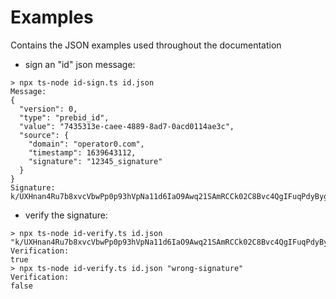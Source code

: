 # Examples

Contains the JSON examples used throughout the documentation

- sign an "id" json message:
```shell
> npx ts-node id-sign.ts id.json
Message:
{
  "version": 0,
  "type": "prebid_id",
  "value": "7435313e-caee-4889-8ad7-0acd0114ae3c",
  "source": {
    "domain": "operator0.com",
    "timestamp": 1639643112,
    "signature": "12345_signature"
  }
}
Signature:
k/UXHnan4Ru7b8xvcVbwPp0p93hVpNa11d6IaO9Awq21SAmRCCk02C8Bvc4QgIFuqPdyBygCEbRsVbi7uNLCWg==
```
- verify the signature:
```shell
> npx ts-node id-verify.ts id.json "k/UXHnan4Ru7b8xvcVbwPp0p93hVpNa11d6IaO9Awq21SAmRCCk02C8Bvc4QgIFuqPdyBygCEbRsVbi7uNLCWg=="
Verification:
true
> npx ts-node id-verify.ts id.json "wrong-signature"
Verification:
false
```
